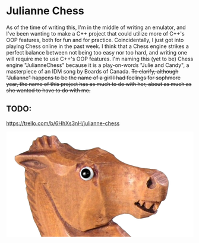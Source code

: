 # Julianne Chess


As of the time of writing this, I'm in the middle of writing an emulator, and I've been wanting to make a C++ project that could utilize more of C++'s OOP features, both for fun and for practice. Coincidentally, I just got into playing Chess online in the past week. I think that a Chess engine strikes a perfect balance between not being too easy nor too hard, and writing one will require me to use C++'s OOP features. I'm naming this (yet to be) Chess engine "JulianneChess" because it is a play-on-words "Julie and Candy", a masterpiece of an IDM song by Boards of Canada. ~~To clarify, although "Julianne" happens to be the name of a girl I had feelings for sophmore year, the name of this project has as much to do with her, about as much as she wanted to have to do with me.~~

## TODO:
https://trello.com/b/6HhXs3nH/julianne-chess

![Horsie](Assets/knight_2_head.png)